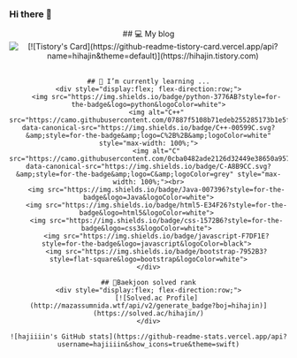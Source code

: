 ### Hi there 👋

<!--
**hajiiiin/hajiiiin** is a ✨ _special_ ✨ repository because its `README.md` (this file) appears on your GitHub profile.

Here are some ideas to get you started:

- 🔭 I’m currently working on ...
- 🌱 I’m currently learning ...
- 👯 I’m looking to collaborate on ...
- 🤔 I’m looking for help with ...
- 💬 Ask me about ...
- 📫 How to reach me: ...
- 😄 Pronouns: ...
- ⚡ Fun fact: ...
-->

<div align="center">
    ## 💻 My blog
    <div style="display:flex; flex-direction:row;">
        <a href="https://hihajin.tistory.com/">
          <img src="https://img.shields.io/badge/Tistory-000000?style=for-the-badge&logo=Tistory&logoColor=white"> 
      </a>
      [![Tistory's Card](https://github-readme-tistory-card.vercel.app/api?name=hihajin&theme=default)](https://hihajin.tistory.com)
    </div><br>

    ## 🌱 I’m currently learning ...
    <div style="display:flex; flex-direction:row;">
        <img src="https://img.shields.io/badge/python-3776AB?style=for-the-badge&logo=python&logoColor=white">
        <img alt="C++" src="https://camo.githubusercontent.com/07887f5108b71edeb255285173b1e5f03f5cc881567b312736329c3404af6cfe/68747470733a2f2f696d672e736869656c64732e696f2f62616467652f432b2b2d3030353939432e7376673f267374796c653d666f722d7468652d6261646765266c6f676f3d43253242253242266c6f676f436f6c6f723d7768697465" data-canonical-src="https://img.shields.io/badge/C++-00599C.svg?&amp;style=for-the-badge&amp;logo=C%2B%2B&amp;logoColor=white" style="max-width: 100%;">
        <img alt="C" src="https://camo.githubusercontent.com/0cba0482ade2126d32449e38650a9571e58ecd081238df70b2ca659f6d423cf7/68747470733a2f2f696d672e736869656c64732e696f2f62616467652f432d4138423943432e7376673f267374796c653d666f722d7468652d6261646765266c6f676f3d43266c6f676f436f6c6f723d67726579" data-canonical-src="https://img.shields.io/badge/C-A8B9CC.svg?&amp;style=for-the-badge&amp;logo=C&amp;logoColor=grey" style="max-width: 100%;"><br>
        <img src="https://img.shields.io/badge/Java-007396?style=for-the-badge&logo=Java&logoColor=white">
        <img src="https://img.shields.io/badge/html5-E34F26?style=for-the-badge&logo=html5&logoColor=white"> 
        <img src="https://img.shields.io/badge/css-1572B6?style=for-the-badge&logo=css3&logoColor=white"> 
        <img src="https://img.shields.io/badge/javascript-F7DF1E?style=for-the-badge&logo=javascript&logoColor=black"> 
        <img src="https://img.shields.io/badge/bootstrap-7952B3?style=flat-square&logo=bootstrap&logoColor=white">
    </div>

    ## 🏅Baekjoon solved rank
    <div style="display:flex; flex-direction:row;">
        [![Solved.ac Profile](http://mazassumnida.wtf/api/v2/generate_badge?boj=hihajin)](https://solved.ac/hihajin/)
    </div>

    ![hajiiiin's GitHub stats](https://github-readme-stats.vercel.app/api?username=hajiiiin&show_icons=true&theme=swift)
</div>
